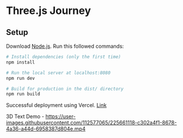 # Three.js Journey

## Setup
Download [Node.js](https://nodejs.org/en/download/).
Run this followed commands:

``` bash
# Install dependencies (only the first time)
npm install

# Run the local server at localhost:8080
npm run dev

# Build for production in the dist/ directory
npm run build
```


Successful deployment using Vercel. [Link]([3d-text-threejs-dun.vercel.app](https://3d-text-threejs-dun.vercel.app/))



3D Text Demo - 
https://user-images.githubusercontent.com/112577065/225661118-c302a4f1-8678-4a36-a44d-6958387d804e.mp4
